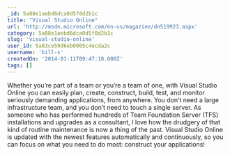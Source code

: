 ```yaml
---
_id: 5a88e1aebd6dca0d5f0d2b1c
title: "Visual Studio Online"
url: 'http://msdn.microsoft.com/en-us/magazine/dn519923.aspx'
category: 5a88e1aebd6dca0d5f0d2b1c
slug: 'visual-studio-online'
user_id: 5a83ce59d6eb0005c4ecda2c
username: 'bill-s'
createdOn: '2014-01-11T09:47:18.000Z'
tags: []
---
```


Whether you’re part of a team or you’re a team of one, with Visual Studio Online you can easily plan, create, construct, build, test, and monitor seriously demanding applications, from anywhere. You don’t need a large infrastructure team, and you don’t need to touch a single server. As someone who has performed hundreds of Team Foundation Server (TFS) installations and upgrades as a consultant, I love how the drudgery of that kind of routine maintenance is now a thing of the past. Visual Studio Online is updated with the newest features automatically and continuously, so you can focus on what you need to do most: construct your applications!
